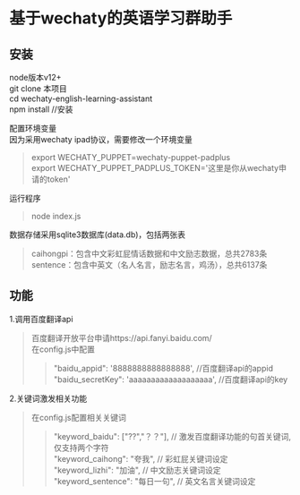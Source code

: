 基于wechaty的英语学习群助手
=

安装
-
node版本v12+<br>
git clone 本项目<br>
cd wechaty-english-learning-assistant<br>
npm install //安装<br>

配置环境变量<br>
因为采用wechaty ipad协议，需要修改一个环境变量<br>
>export WECHATY_PUPPET=wechaty-puppet-padplus<br>
>export WECHATY_PUPPET_PADPLUS_TOKEN='这里是你从wechaty申请的token'<br>

运行程序<br>
>node index.js

数据存储采用sqlite3数据库(data.db)，包括两张表<br>
>caihongpi：包含中文彩虹屁情话数据和中文励志数据，总共2783条<br>
>sentence：包含中英文（名人名言，励志名言，鸡汤），总共6137条<br>

功能
-
1.调用百度翻译api<br>
>百度翻译开放平台申请https://api.fanyi.baidu.com/<br>
>在config.js中配置<br>
>>"baidu_appid": '8888888888888888',                 //百度翻译api的appid<br>
>>"baidu_secretKey": 'aaaaaaaaaaaaaaaaaaa',          //百度翻译api的key<br>

2.关键词激发相关功能<br>
>在config.js配置相关关键词<br>
>>"keyword_baidu": ["??","？？"],                     // 激发百度翻译功能的句首关键词,仅支持两个字符<br>
>>"keyword_caihong": "夸我",                          // 彩虹屁关键词设定<br>
>>"keyword_lizhi": "加油",                            // 中文励志关键词设定<br>
>>"keyword_sentence": "每日一句",                      // 英文名言关键词设定<br>

